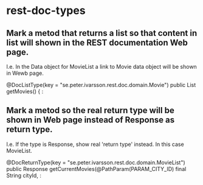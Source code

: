 # rest-doc-types



## Mark a metod that returns a list so that content in list will shown in the REST documentation Web page.

I.e. In the Data object for MovieList a link to Movie data object will be shown in Wewb page.

 @DocListType(key = "se.peter.ivarsson.rest.doc.domain.Movie")
 public List<Movie> getMovies() {
 :


## Mark a metod so the real return type will be shown in Web page instead of Response as return type.

I.e. If the type is Response, show real 'return type' instead.
In this case MovieList.

 @DocReturnType(key = "se.peter.ivarsson.rest.doc.domain.MovieList")
 public Response getCurrentMovies(@PathParam(PARAM_CITY_ID) final String cityId,
 :


